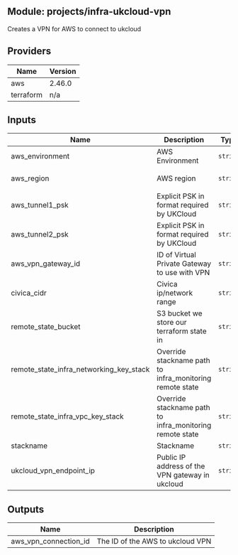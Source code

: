 ## Module: projects/infra-ukcloud-vpn

Creates a VPN for AWS to connect to ukcloud

## Providers

| Name | Version |
|------|---------|
| aws | 2.46.0 |
| terraform | n/a |

## Inputs

| Name | Description | Type | Default | Required |
|------|-------------|------|---------|:-----:|
| aws\_environment | AWS Environment | `string` | n/a | yes |
| aws\_region | AWS region | `string` | `"eu-west-1"` | no |
| aws\_tunnel1\_psk | Explicit PSK in format required by UKCloud | `string` | n/a | yes |
| aws\_tunnel2\_psk | Explicit PSK in format required by UKCloud | `string` | n/a | yes |
| aws\_vpn\_gateway\_id | ID of Virtual Private Gateway to use with VPN | `string` | `""` | no |
| civica\_cidr | Civica ip/network range | `string` | n/a | yes |
| remote\_state\_bucket | S3 bucket we store our terraform state in | `string` | n/a | yes |
| remote\_state\_infra\_networking\_key\_stack | Override stackname path to infra\_monitoring remote state | `string` | `""` | no |
| remote\_state\_infra\_vpc\_key\_stack | Override stackname path to infra\_monitoring remote state | `string` | `""` | no |
| stackname | Stackname | `string` | `""` | no |
| ukcloud\_vpn\_endpoint\_ip | Public IP address of the VPN gateway in ukcloud | `string` | n/a | yes |

## Outputs

| Name | Description |
|------|-------------|
| aws\_vpn\_connection\_id | The ID of the AWS to ukcloud VPN |

